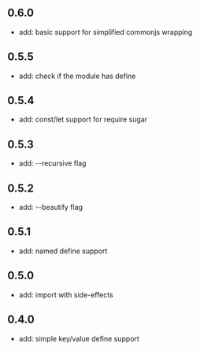 ## 0.6.0

* add: basic support for simplified commonjs wrapping

## 0.5.5

* add: check if the module has define

## 0.5.4

* add: const/let support for require sugar

## 0.5.3

* add: --recursive flag

## 0.5.2

* add: --beautify flag

## 0.5.1

* add: named define support

## 0.5.0

* add: import with side-effects

## 0.4.0

* add: simple key/value define support